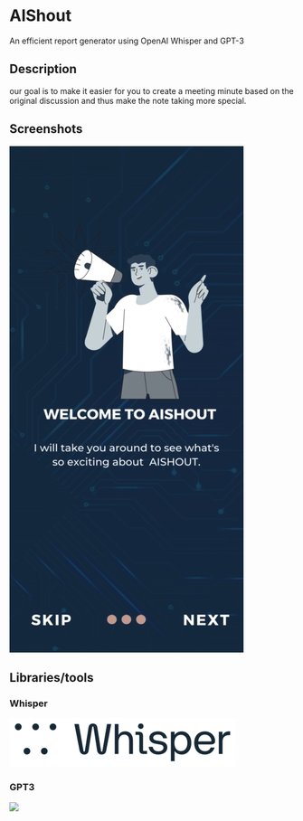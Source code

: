 # AIShout
An efficient report generator using OpenAI Whisper and GPT-3 

## Description
our goal is to make it easier for you to create a meeting minute based on the original discussion and thus make the note taking more special. 

## Screenshots

![](images/1.png)

## Libraries/tools

### Whisper
![](images/whisper_1635544398.png)
### GPT3
![](images/cover7.png)
